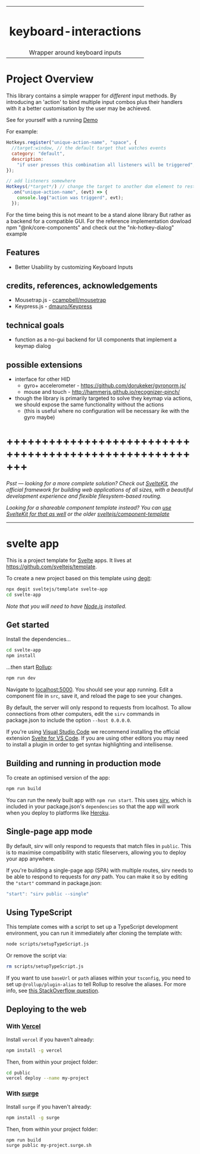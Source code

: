|                                |
| :----------------------------: |
| <h1>keyboard-interactions</h1> |
| Wrapper around keyboard inputs |

# Project Overview

This library contains a simple wrapper for _different_ input methods. By introducing an 'action' to bind multiple input combos plus their handlers with it a better customisation by the user may be achieved.

See for yourself with a running [Demo](input-device-actions.7frank.surge.sh)

For example:

```javascript
Hotkeys.register("unique-action-name", "space", {
  //target:window, // the default target that watches events
  category: "default",
  description:
    "if user presses this combination all listeners will be triggered",
});

// add listeners somewhere
Hotkeys(/*target*/) // change the target to another dom element to restrict targets
  .on("unique-action-name", (evt) => {
    console.log("action was triggerd", evt);
  });
```

For the time being this is not meant to be a stand alone library
But rather as a backend for a compatible GUI.
For the reference implementation dowload npm "@nk/core-components" and check out the "nk-hotkey-dialog" example

## Features

- Better Usability by customizing Keyboard Inputs

## credits, references, acknowledgements

- Mousetrap.js - [ccampbell/mousetrap](https://github.com/ccampbell/mousetrap)
- Keypress.js - [dmauro/Keypress](https://github.com/dmauro/Keypress/)

## technical goals

- function as a no-gui backend for UI components that implement a keymap dialog

## possible extensions

- interface for other HID
  - gyro+ accelerometer - https://github.com/dorukeker/gyronorm.js/
  - mouse and touch - http://hammerjs.github.io/recognizer-pinch/
- though the library is primarily targeted to solve they keymap via actions, we should expose the same functionality without the actions
  - (this is useful where no configuration will be necessary ike with the gyro maybe)

# +++++++++++++++++++++++++++++++++++++++++++++++++++++++

_Psst — looking for a more complete solution? Check out [SvelteKit](https://kit.svelte.dev), the official framework for building web applications of all sizes, with a beautiful development experience and flexible filesystem-based routing._

_Looking for a shareable component template instead? You can [use SvelteKit for that as well](https://kit.svelte.dev/docs#packaging) or the older [sveltejs/component-template](https://github.com/sveltejs/component-template)_

---

# svelte app

This is a project template for [Svelte](https://svelte.dev) apps. It lives at https://github.com/sveltejs/template.

To create a new project based on this template using [degit](https://github.com/Rich-Harris/degit):

```bash
npx degit sveltejs/template svelte-app
cd svelte-app
```

_Note that you will need to have [Node.js](https://nodejs.org) installed._

## Get started

Install the dependencies...

```bash
cd svelte-app
npm install
```

...then start [Rollup](https://rollupjs.org):

```bash
npm run dev
```

Navigate to [localhost:5000](http://localhost:5000). You should see your app running. Edit a component file in `src`, save it, and reload the page to see your changes.

By default, the server will only respond to requests from localhost. To allow connections from other computers, edit the `sirv` commands in package.json to include the option `--host 0.0.0.0`.

If you're using [Visual Studio Code](https://code.visualstudio.com/) we recommend installing the official extension [Svelte for VS Code](https://marketplace.visualstudio.com/items?itemName=svelte.svelte-vscode). If you are using other editors you may need to install a plugin in order to get syntax highlighting and intellisense.

## Building and running in production mode

To create an optimised version of the app:

```bash
npm run build
```

You can run the newly built app with `npm run start`. This uses [sirv](https://github.com/lukeed/sirv), which is included in your package.json's `dependencies` so that the app will work when you deploy to platforms like [Heroku](https://heroku.com).

## Single-page app mode

By default, sirv will only respond to requests that match files in `public`. This is to maximise compatibility with static fileservers, allowing you to deploy your app anywhere.

If you're building a single-page app (SPA) with multiple routes, sirv needs to be able to respond to requests for _any_ path. You can make it so by editing the `"start"` command in package.json:

```js
"start": "sirv public --single"
```

## Using TypeScript

This template comes with a script to set up a TypeScript development environment, you can run it immediately after cloning the template with:

```bash
node scripts/setupTypeScript.js
```

Or remove the script via:

```bash
rm scripts/setupTypeScript.js
```

If you want to use `baseUrl` or `path` aliases within your `tsconfig`, you need to set up `@rollup/plugin-alias` to tell Rollup to resolve the aliases. For more info, see [this StackOverflow question](https://stackoverflow.com/questions/63427935/setup-tsconfig-path-in-svelte).

## Deploying to the web

### With [Vercel](https://vercel.com)

Install `vercel` if you haven't already:

```bash
npm install -g vercel
```

Then, from within your project folder:

```bash
cd public
vercel deploy --name my-project
```

### With [surge](https://surge.sh/)

Install `surge` if you haven't already:

```bash
npm install -g surge
```

Then, from within your project folder:

```bash
npm run build
surge public my-project.surge.sh
```
